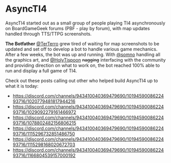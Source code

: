 # AsyncTI4

AsyncTI4 started out as a small group of people playing TI4 asynchronously on BoardGameGeek forums (PBF - play by forum), with map updates handled through TTS/TTPG screenshots.

**The Botfather** [@TerTerro](https://github.com/TerTerro) grew tired of waiting for map screenshots to be updated and set off to develop a bot to handle various game mechanics. After a few weeks, the bot was up and running. With [@somno](https://github.com/CptSomno) handling all the graphics art, and [@HolyTispoon](https://github.com/HolyTispoon) ~~nagging~~ interfacing with the community and providing direction on what to work on, the bot reached 100% able to run and display a full game of TI4.

Check out these posts calling out other who helped build AsyncTI4 up to what it is today:
- https://discord.com/channels/943410040369479690/1019459008622493716/1020779481817944216
- https://discord.com/channels/943410040369479690/1019459008622493716/1029092279161466972
- https://discord.com/channels/943410040369479690/1019459008622493716/1078802482156806215
- https://discord.com/channels/943410040369479690/1019459008622493716/1115296732851486750
- https://discord.com/channels/943410040369479690/1019459008622493716/1115298168020672703
- https://discord.com/channels/943410040369479690/1019459008622493716/1166804539157000192